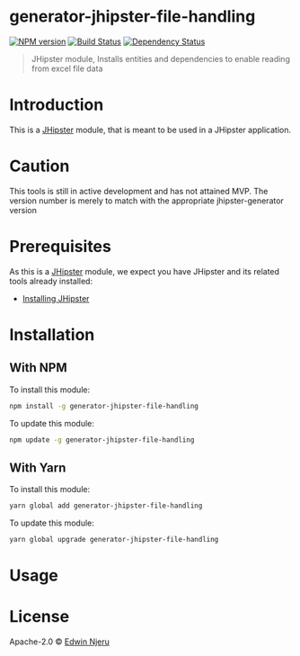 # generator-jhipster-file-handling

[![NPM version][npm-image]][npm-url] [![Build Status][github-actions-image]][github-actions-url] [![Dependency Status][daviddm-image]][daviddm-url]

> JHipster module, Installs entities and dependencies to enable reading from excel file data

# Introduction

This is a [JHipster](https://www.jhipster.tech/) module, that is meant to be used in a JHipster application.

# Caution

This tools is still in active development and has not attained MVP. The version number is merely to match with the appropriate jhipster-generator version

# Prerequisites

As this is a [JHipster](https://www.jhipster.tech/) module, we expect you have JHipster and its related tools already installed:

- [Installing JHipster](https://www.jhipster.tech/installation/)

# Installation

## With NPM

To install this module:

```bash
npm install -g generator-jhipster-file-handling
```

To update this module:

```bash
npm update -g generator-jhipster-file-handling
```

## With Yarn

To install this module:

```bash
yarn global add generator-jhipster-file-handling
```

To update this module:

```bash
yarn global upgrade generator-jhipster-file-handling
```

# Usage

# License

Apache-2.0 © [Edwin Njeru](https://github.com/ghacupha)

[npm-image]: https://img.shields.io/npm/v/generator-jhipster-file-handling.svg
[npm-url]: https://npmjs.org/package/generator-jhipster-file-handling
[github-actions-image]: https://github.com/ghacupha/generator-jhipster-file-handling/workflows/Build/badge.svg
[github-actions-url]: https://github.com/ghacupha/generator-jhipster-file-handling/actions
[daviddm-image]: https://david-dm.org/ghacupha/generator-jhipster-file-handling.svg?theme=shields.io
[daviddm-url]: https://david-dm.org/ghacupha/generator-jhipster-file-handling
